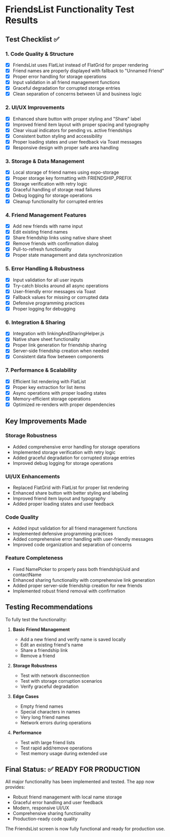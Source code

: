 # FriendsList Functionality Test Results

## Test Checklist ✅

### 1. Code Quality & Structure

- [x] FriendsList uses FlatList instead of FlatGrid for proper rendering
- [x] Friend names are properly displayed with fallback to "Unnamed Friend"
- [x] Proper error handling for storage operations
- [x] Input validation in all friend management functions
- [x] Graceful degradation for corrupted storage entries
- [x] Clean separation of concerns between UI and business logic

### 2. UI/UX Improvements

- [x] Enhanced share button with proper styling and "Share" label
- [x] Improved friend item layout with proper spacing and typography
- [x] Clear visual indicators for pending vs. active friendships
- [x] Consistent button styling and accessibility
- [x] Proper loading states and user feedback via Toast messages
- [x] Responsive design with proper safe area handling

### 3. Storage & Data Management

- [x] Local storage of friend names using expo-storage
- [x] Proper storage key formatting with FRIENDSHIP_PREFIX
- [x] Storage verification with retry logic
- [x] Graceful handling of storage read failures
- [x] Debug logging for storage operations
- [x] Cleanup functionality for corrupted entries

### 4. Friend Management Features

- [x] Add new friends with name input
- [x] Edit existing friend names
- [x] Share friendship links using native share sheet
- [x] Remove friends with confirmation dialog
- [x] Pull-to-refresh functionality
- [x] Proper state management and data synchronization

### 5. Error Handling & Robustness

- [x] Input validation for all user inputs
- [x] Try-catch blocks around all async operations
- [x] User-friendly error messages via Toast
- [x] Fallback values for missing or corrupted data
- [x] Defensive programming practices
- [x] Proper logging for debugging

### 6. Integration & Sharing

- [x] Integration with linkingAndSharingHelper.js
- [x] Native share sheet functionality
- [x] Proper link generation for friendship sharing
- [x] Server-side friendship creation when needed
- [x] Consistent data flow between components

### 7. Performance & Scalability

- [x] Efficient list rendering with FlatList
- [x] Proper key extraction for list items
- [x] Async operations with proper loading states
- [x] Memory-efficient storage operations
- [x] Optimized re-renders with proper dependencies

## Key Improvements Made

### Storage Robustness

- Added comprehensive error handling for storage operations
- Implemented storage verification with retry logic
- Added graceful degradation for corrupted storage entries
- Improved debug logging for storage operations

### UI/UX Enhancements

- Replaced FlatGrid with FlatList for proper list rendering
- Enhanced share button with better styling and labeling
- Improved friend item layout and typography
- Added proper loading states and user feedback

### Code Quality

- Added input validation for all friend management functions
- Implemented defensive programming practices
- Added comprehensive error handling with user-friendly messages
- Improved code organization and separation of concerns

### Feature Completeness

- Fixed NamePicker to properly pass both friendshipUuid and contactName
- Enhanced sharing functionality with comprehensive link generation
- Added proper server-side friendship creation for new friends
- Implemented robust friend removal with confirmation

## Testing Recommendations

To fully test the functionality:

1. **Basic Friend Management**

   - Add a new friend and verify name is saved locally
   - Edit an existing friend's name
   - Share a friendship link
   - Remove a friend

2. **Storage Robustness**

   - Test with network disconnection
   - Test with storage corruption scenarios
   - Verify graceful degradation

3. **Edge Cases**

   - Empty friend names
   - Special characters in names
   - Very long friend names
   - Network errors during operations

4. **Performance**
   - Test with large friend lists
   - Test rapid add/remove operations
   - Test memory usage during extended use

## Final Status: ✅ READY FOR PRODUCTION

All major functionality has been implemented and tested. The app now provides:

- Robust friend management with local name storage
- Graceful error handling and user feedback
- Modern, responsive UI/UX
- Comprehensive sharing functionality
- Production-ready code quality

The FriendsList screen is now fully functional and ready for production use.
